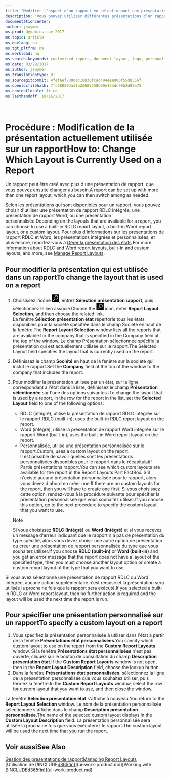 ```yaml
---
title: "Modifier l'aspect d'un rapport en sélectionnant une présentation différente"
description: "Vous pouvez utiliser différentes présentations d'un rapport, et passer d'une présentation à l'autre pour modifier l'aspect d'un rapport."
documentationcenter: 
author: jswymer
ms.prod: dynamics-nav-2017
ms.topic: article
ms.devlang: na
ms.tgt_pltfrm: na
ms.workload: na
ms.search.keywords: customized report, document layout, logo, personalize
ms.date: 03/29/2017
ms.author: jswymer
ms.translationtype: HT
ms.sourcegitcommit: 4fefaef7380ac10836fcac404eea006f55d8556f
ms.openlocfilehash: 7fc680503a3fb2d685758b69e123dc98b2d98e75
ms.contentlocale: fr-ca
ms.lasthandoff: 10/16/2017

---
```

# <a name="how-to-change-which-layout-is-currently-used-on-a-report"></a><span data-ttu-id="1b547-103">Procédure : Modification de la présentation actuellement utilisée sur un rapport</span><span class="sxs-lookup"><span data-stu-id="1b547-103">How to: Change Which Layout is Currently Used on a Report</span></span>
<span data-ttu-id="1b547-104">Un rapport peut être créé avec plus d'une présentation de rapport, que vous pouvez ensuite changer au besoin.</span><span class="sxs-lookup"><span data-stu-id="1b547-104">A report can be set up with more than one report layout, which you can then switch among as needed.</span></span>

<span data-ttu-id="1b547-105">Selon les présentations qui sont disponibles pour un rapport, vous pouvez choisir d'utiliser une présentation de rapport RDLC intégrée, une présentation de rapport Word, ou une présentation personnalisée.</span><span class="sxs-lookup"><span data-stu-id="1b547-105">Depending on the layouts that are available for a report, you can choose to use a built-in RDLC report layout, a built-in Word report layout, or a custom layout.</span></span> <span data-ttu-id="1b547-106">Pour plus d'informations sur les présentations de rapport RDLC et Word, les présentations intégrées et personnalisées, et plus encore, reportez-vous à [Gérer la présentation des états](ui-manage-report-layouts.md).</span><span class="sxs-lookup"><span data-stu-id="1b547-106">For more information about RDLC and Word report layouts, built-in and custom layouts, and more, see [Manage Report Layouts](ui-manage-report-layouts.md).</span></span>

## <a name="to-change-the-layout-that-is-used-on-a-report"></a><span data-ttu-id="1b547-107">Pour modifier la présentation qui est utilisée dans un rapport</span><span class="sxs-lookup"><span data-stu-id="1b547-107">To change the layout that is used on a report</span></span>
1. <span data-ttu-id="1b547-108">Choisissez l'icône ![Page ou rapport pour la recherche](media/ui-search/search_small.png "icône Page ou rapport pour la recherche"), entrez **Sélection présentation rapport**, puis sélectionnez le lien associé.</span><span class="sxs-lookup"><span data-stu-id="1b547-108">Choose the ![Search for Page or Report](media/ui-search/search_small.png "Search for Page or Report icon") icon, enter **Report Layout Selection**, and then choose the related link.</span></span>  
   <span data-ttu-id="1b547-109">La fenêtre **Sélection présentation état** répertorie tous les états disponibles pour la société spécifiée dans le champ Société en haut de la fenêtre.</span><span class="sxs-lookup"><span data-stu-id="1b547-109">The **Report Layout Selection** window lists all the reports that are available for the company that is specified in the Company field at the top of the window.</span></span> <span data-ttu-id="1b547-110">Le champ Présentation sélectionnée spécifie la présentation qui est actuellement utilisée sur le rapport.</span><span class="sxs-lookup"><span data-stu-id="1b547-110">The Selected Layout field specifies the layout that is currently used on the report.</span></span>
2. <span data-ttu-id="1b547-111">Définissez le champ **Société** en haut de la fenêtre sur la société qui inclut le rapport.</span><span class="sxs-lookup"><span data-stu-id="1b547-111">Set the **Company** field at the top of the window to the company that includes the report.</span></span>
3. <span data-ttu-id="1b547-112">Pour modifier la présentation utilisée par un état, sur la ligne correspondant à l'état dans la liste, définissez le champ **Présentation sélectionnée** sur l'une des options suivantes :</span><span class="sxs-lookup"><span data-stu-id="1b547-112">To change the layout that is used by a report, in the row for the report in the list, set the **Selected Layout** field to one of the following options:</span></span>
   * <span data-ttu-id="1b547-113">RDLC (intégré), utilise la présentation de rapport RDLC intégrée sur le rapport.</span><span class="sxs-lookup"><span data-stu-id="1b547-113">RDLC (built-in), uses the built-in RDLC report layout on the report.</span></span>
   * <span data-ttu-id="1b547-114">Word (intégré), utilise la présentation de rapport Word intégrée sur le rapport.</span><span class="sxs-lookup"><span data-stu-id="1b547-114">Word (built-in), uses the built-in Word report layout on the report.</span></span>
   * <span data-ttu-id="1b547-115">Personnalisée, utilise une présentation personnalisée sur le rapport.</span><span class="sxs-lookup"><span data-stu-id="1b547-115">Custom, uses a custom layout on the report.</span></span>  
     <span data-ttu-id="1b547-116">Il est possible de savoir quelles sont les présentations personnalisées disponibles pour le rapport dans le récapitulatif Partie présentations rapport.</span><span class="sxs-lookup"><span data-stu-id="1b547-116">You can see which custom layouts are available for the report in the Report Layouts Part FactBox.</span></span> <span data-ttu-id="1b547-117">S'il n'existe aucune présentation personnalisée pour le rapport, alors vous devez d'abord en créer une.</span><span class="sxs-lookup"><span data-stu-id="1b547-117">If there are no custom layouts for the report, then you will have to create one first.</span></span> <span data-ttu-id="1b547-118">Si vous choisissez cette option, rendez-vous à la procédure suivante pour spécifier la présentation personnalisée que vous souhaitez utiliser.</span><span class="sxs-lookup"><span data-stu-id="1b547-118">If you choose this option, go to the next procedure to specify the custom layout that you want to use.</span></span>

    > [!NOTE]  
    >   <span data-ttu-id="1b547-119">Si vous choisissez **RDLC (intégré)** ou **Word (intégré)** et si vous recevez un message d'erreur indiquant que le rapport n'a pas de présentation du type spécifié, alors vous devez choisir une autre option de présentation ou créer une présentation de rapport personnalisée du type que vous souhaitez utiliser.</span><span class="sxs-lookup"><span data-stu-id="1b547-119">If you choose **RDLC (built-in)** or **Word (built-in)** and you get an error message that the report does not have a layout of the specified type, then you must choose another layout option or create a custom report layout of the type that you want to use.</span></span>

<span data-ttu-id="1b547-120">Si vous avez sélectionné une présentation de rapport RDLC ou Word intégrée, aucune action supplémentaire n'est requise et la présentation sera utilisée la prochaine fois que le rapport sera exécuté.</span><span class="sxs-lookup"><span data-stu-id="1b547-120">If you selected a built-in RDLC or Word report layout, then no further action is required and the layout will be used the next time the report is run.</span></span>

## <a name="to-specify-a-custom-layout-on-a-report"></a><span data-ttu-id="1b547-121">Pour spécifier une présentation personnalisé sur un rapport</span><span class="sxs-lookup"><span data-stu-id="1b547-121">To specify a custom layout on a report</span></span>
1. <span data-ttu-id="1b547-122">Vous spécifiez la présentation personnalisée à utiliser dans l'état à partir de la fenêtre **Présentations état personnalisées**.</span><span class="sxs-lookup"><span data-stu-id="1b547-122">You specify which custom layout to use on the report from the **Custom Report Layouts** window.</span></span> <span data-ttu-id="1b547-123">Si la fenêtre **Présentations état personnalisées** n'est pas ouverte, cliquez sur le bouton de consultation du champ **Description présentation état**.</span><span class="sxs-lookup"><span data-stu-id="1b547-123">If the **Custom Report Layouts** window is not open, then in the **Report Layout Description** field, choose the lookup button.</span></span>
2. <span data-ttu-id="1b547-124">Dans la fenêtre **Présentations état personnalisées**, sélectionnez la ligne de la présentation personnalisée que vous souhaitez utiliser, puis fermez la fenêtre.</span><span class="sxs-lookup"><span data-stu-id="1b547-124">In the **Custom Report Layouts** window, select the row for custom layout that you want to use, and then close the window.</span></span>

<span data-ttu-id="1b547-125">La fenêtre **Sélection présentation état** s'affiche à nouveau.</span><span class="sxs-lookup"><span data-stu-id="1b547-125">You return to the **Report Layout Selection** window.</span></span> <span data-ttu-id="1b547-126">Le nom de la présentation personnalisée sélectionnée s'affiche dans le champ **Description présentation personnalisée**.</span><span class="sxs-lookup"><span data-stu-id="1b547-126">The name of the selected custom layout displays in the **Custom Layout Description** field.</span></span> <span data-ttu-id="1b547-127">La présentation personnalisée sera utilisée la prochaine fois que vous exécuterez le rapport.</span><span class="sxs-lookup"><span data-stu-id="1b547-127">The custom layout will be used the next time that you run the report.</span></span>

## <a name="see-also"></a><span data-ttu-id="1b547-128">Voir aussi</span><span class="sxs-lookup"><span data-stu-id="1b547-128">See Also</span></span>
[<span data-ttu-id="1b547-129">Gestion des présentations de rapport</span><span class="sxs-lookup"><span data-stu-id="1b547-129">Managing Report Layouts</span></span>](ui-manage-report-layouts.md)  
<span data-ttu-id="1b547-130">[Utilisation de [!INCLUDE[d365fin](includes/d365fin_md.md)]](ui-work-product.md)</span><span class="sxs-lookup"><span data-stu-id="1b547-130">[Working with [!INCLUDE[d365fin](includes/d365fin_md.md)]](ui-work-product.md)</span></span>

